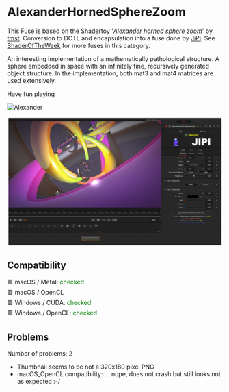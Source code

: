 # AlexanderHornedSphereZoom

This Fuse is based on the Shadertoy '_[Alexander horned sphere zoom](https://www.shadertoy.com/view/ttyGzW)_' by [tmst](https://www.shadertoy.com/user/tmst). Conversion to DCTL and encapsulation into a fuse done by [JiPi](../../Site/Profiles/JiPi.md). See [ShaderOfTheWeek](README.md) for more fuses in this category.

<!-- +++ DO NOT REMOVE THIS COMMENT +++ DO NOT ADD OR EDIT ANY TEXT BEFORE THIS LINE +++ IT WOULD BE A REALLY BAD IDEA +++ -->

An interesting implementation of a mathematically pathological structure. A sphere embedded in space with an infinitely fine, recursively generated object structure.
In the implementation, both mat3 and mat4 matrices are used extensively.

Have fun playing

![Alexander](https://user-images.githubusercontent.com/78935215/140505472-a94508a6-5299-4090-98d0-d28151fcde3b.gif)

[![SpiraledLayers](AlexanderHornedSphereZoom_screenshot.png)](AlexanderHornedSphereZoom.fuse)

<!-- +++ DO NOT REMOVE THIS COMMENT +++ DO NOT EDIT ANY TEXT THAT COMES AFTER THIS LINE +++ TRUST ME: JUST DON'T DO IT +++ -->

## Compatibility

🟩 macOS / Metal: <span style="color:green; ">checked</span><br />
🟥 macOS / OpenCL<br />
🟩 Windows / CUDA: <span style="color:green; ">checked</span><br />
🟩 Windows / OpenCL: <span style="color:green; ">checked</span><br />


## Problems

Number of problems: 2

- Thumbnail seems to be not a 320x180 pixel PNG
- macOS_OpenCL compatibility: ... nope, does not crash but still looks not as expected :-/



